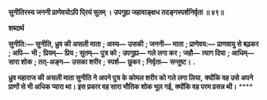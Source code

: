 **सुनीतिरस्य जननी प्राणेवयोऽपि पि्रयं सुतम् ।** **उपगुह्य जहावाङ्क्षध तदङ्गस्पर्शनिर्वृता ॥ ४९॥** 

**शब्दार्थ** 

**सुनीति:—** **सुनीति, ध्रुव की असली माता** **; अस्य—** **उसकी** **; जननी—** **माता** **; प्राणेवय:—** **प्राणवायु से बढ़कर** **; अपि—** **भी** **;** **प्रियम्—** **प्रिय** **; सुतम्—** **पुत्र को** **; उपगुह्य—** **गले लगा कर** **; जहौ—** **त्याग दिया** **; आधिम्—** **सारा शोक** **; तत्-अङ्ग—** **उसका शरीर** **;** **स्पर्श—** **छूकर** **; निर्वृता—** **सन्तुष्ट।** **.** 

**ध्रुव महाराज की असली माता सुनीति ने अपने पुत्र के कोमल शरीर को गले लगा लिया,** **क्योंकि वह उसे अपने प्राणों से भी अधिक प्यारा था। इस प्रकार वह सारा भौतिक शोक भूल** **गई, क्योंकि वह परम प्रसन्न थी।** **** 